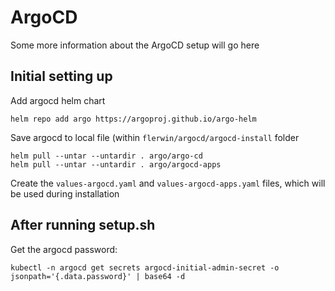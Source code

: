 # ArgoCD

Some more information about the ArgoCD setup will go here

## Initial setting up

Add argocd helm chart
```
helm repo add argo https://argoproj.github.io/argo-helm
```

Save argocd to local file (within `flerwin/argocd/argocd-install` folder

```
helm pull --untar --untardir . argo/argo-cd
helm pull --untar --untardir . argo/argocd-apps
```

Create the `values-argocd.yaml` and `values-argocd-apps.yaml` files, which will be used during installation

## After running setup.sh

Get the argocd password:
```
kubectl -n argocd get secrets argocd-initial-admin-secret -o jsonpath='{.data.password}' | base64 -d
```